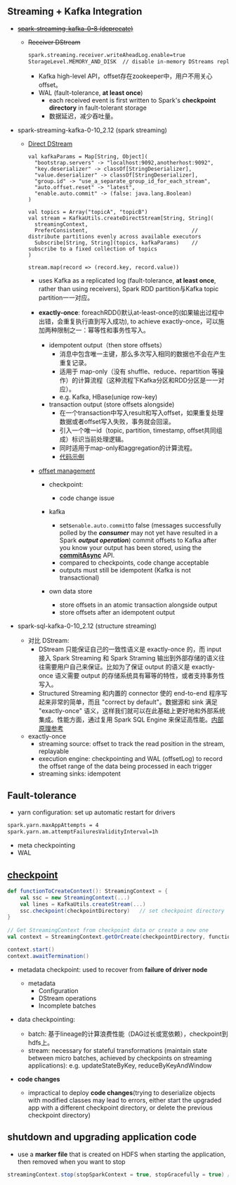 ## Streaming + Kafka Integration

- [~~spark-streaming-kafka-0-8 (deprecate)~~](https://blog.csdn.net/qq_17310871/article/details/104899853)
  - ~~Receiver DStream~~
    ```bash
    spark.streaming.receiver.writeAheadLog.enable=true
    StorageLevel.MEMORY_AND_DISK  // disable in-memory DStreams replication  
    ```  
    - Kafka high-level API，offset存在zookeeper中，用户不用关心offset。
    - WAL (fault-tolerance, **at least once**)
       - each received event is first written to Spark's **checkpoint directory** in fault-tolerant storage
       - 数据延迟，减少吞吐量。
  
  
- spark-streaming-kafka-0-10_2.12 (spark streaming)
  - [Direct DStream](https://spark.apache.org/docs/latest/streaming-kafka-0-10-integration.html)
    ```
    val kafkaParams = Map[String, Object](
      "bootstrap.servers" -> "localhost:9092,anotherhost:9092",
      "key.deserializer" -> classOf[StringDeserializer],
      "value.deserializer" -> classOf[StringDeserializer],
      "group.id" -> "use_a_separate_group_id_for_each_stream",
      "auto.offset.reset" -> "latest",
      "enable.auto.commit" -> (false: java.lang.Boolean)
    )

    val topics = Array("topicA", "topicB")
    val stream = KafkaUtils.createDirectStream[String, String](
      streamingContext,
      PreferConsistent,                                 // distribute partitions evenly across available executors
      Subscribe[String, String](topics, kafkaParams)    // subscribe to a fixed collection of topics
    )

    stream.map(record => (record.key, record.value))    
    
    ```
    - uses Kafka as a replicated log (fault-tolerance, **at least once**, rather than using receivers), Spark RDD partition与Kafka topic partition一一对应。
    - **exactly-once**: foreachRDD()默认at-least-once的(如果输出过程中出错，会重复执行直到写入成功), to achieve exactly-once，可以施加两种限制之一：幂等性和事务性写入。
        - idempotent output（then store offsets）
            - 消息中包含唯一主键，那么多次写入相同的数据也不会在产生重复记录。 
            - 适用于 map-only（没有 shuffle、reduce、repartition 等操作）的计算流程（这种流程下Kafka分区和RDD分区是一一对应）。
            - e.g. Kafka, HBase(uniqe row-key)
        - transaction output (store offsets alongside)
            - 在一个transaction中写入result和写入offset，如果重复处理数据或者offset写入失败，事务就会回滚。
            - 引入一个唯一id（topic, partition, timestamp, offset共同组成）标识当前处理逻辑。
            - 同时适用于map-only和aggregation的计算流程。
            - [代码示例](https://spark.apache.org/docs/latest/streaming-kafka-0-10-integration.html#your-own-data-store)

    - [offset management](https://spark.apache.org/docs/latest/streaming-kafka-0-10-integration.html#storing-offsets)
      - checkpoint: 
        - code change issue
    
      - kafka
        - sets```enable.auto.commit```to false (messages successfully polled by the ***consumer*** may not yet have resulted in a Spark ***output operation***)
          commit offsets to Kafka after you know your output has been stored, using the **[commitAsync](https://stackoverflow.com/questions/46546174/kafka-consumer-commitsync-vs-commitasync/48264461)** API.
        - compared to checkpoints, code change acceptable
        - outputs must still be idempotent (Kafka is not transactional)
        
      - own data store
        - store offsets in an atomic transaction alongside output
        - store offsets after an idempotent output
        
 
- spark-sql-kafka-0-10_2.12 (structure streaming)
    - 对比 DStream: 
        - DStream 只能保证自己的一致性语义是 exactly-once 的，而 input 接入 Spark Streaming 和 Spark Straming 输出到外部存储的语义往往需要用户自己来保证。比如为了保证 output 的语义是 exactly-once 语义需要 output 的存储系统具有幂等的特性，或者支持事务性写入。
        - Structured Streaming 和内置的 connector 使的 end-to-end 程序写起来非常的简单，而且 "correct by default"。数据源和 sink 满足 "exactly-once" 语义，这样我们就可以在此基础上更好地和外部系统集成。性能方面，通过复用 Spark SQL Engine 来保证高性能。[内部原理参考](https://www.jianshu.com/p/a3de2ac76daf)
    - exactly-once
        - streaming source: offset to track the read position in the stream, replayable
        - execution engine: checkpointing and WAL (offsetLog) to record the offset range of the data being processed in each trigger
        - streaming sinks: idempotent 

     
## Fault-tolerance
- yarn configuration: set up automatic restart for drivers
```bash
spark.yarn.maxAppAttempts = 4   
spark.yarn.am.attemptFailuresValidityInterval=1h    

```
- meta checkpointing
- WAL


## [checkpoint](http://spark.apache.org/docs/2.0.2/streaming-programming-guide.html#checkpointing)
```scala
def functionToCreateContext(): StreamingContext = {
    val ssc = new StreamingContext(...)   
    val lines = KafkaUtils.createStream(...)
    ssc.checkpoint(checkpointDirectory)   // set checkpoint directory
}
 
// Get StreamingContext from checkpoint data or create a new one
val context = StreamingContext.getOrCreate(checkpointDirectory, functionToCreateContext _)

context.start()
context.awaitTermination()
```

- metadata checkpoint: used to recover from **failure of driver node**
  - metadata
    - Configuration 
    - DStream operations
    - Incomplete batches 

- data checkpointing: 
  - batch: 基于lineage的计算浪费性能（DAG过长或宽依赖），checkpoint到hdfs上。
  - stream: necessary for stateful transformations (maintain state between micro batches, achieved by checkpoints on streaming applications): e.g. updateStateByKey, reduceByKeyAndWindow 

- **code changes**
  - impractical to deploy **code changes**(trying to deserialize objects with modified classes may lead to errors, either start the upgraded app with a different checkpoint directory, or delete the previous checkpoint directory)



## shutdown and upgrading application code
- use a **marker file** that is created on HDFS when starting the application, then removed when you want to stop
```scala
streamingContext.stop(stopSparkContext = true, stopGracefully = true) // use a separate thread 

```







